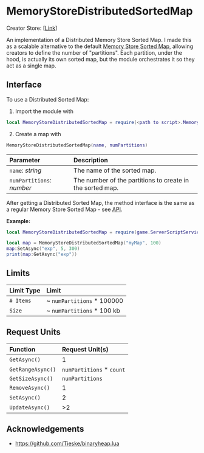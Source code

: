 # MemoryStoreDistributedSortedMap

Creator Store: [[Link](https://create.roblox.com/store/asset/105007100072970/MemoryStoreDistributedSortedMap)]

An implementation of a Distributed Memory Store Sorted Map. I made this as a
scalable alternative to the default [Memory Store Sorted Map](https://create.roblox.com/docs/cloud-services/memory-stores/sorted-map), allowing creators
to define the number of "partitions". Each partition, under the hood, is
actually its own sorted map, but the module orchestrates it so they
act as a single map.

## Interface

To use a Distributed Sorted Map:
1. Import the module with 
```lua
local MemoryStoreDistributedSortedMap = require(<path to script>.MemoryStoreDistributedSortedMap)
```
2. Create a map with 

```lua
MemoryStoreDistributedSortedMap(name, numPartitions)
```

Parameter | Description
:--- | :---
`name`: _string_ | The name of the sorted map.
`numPartitions`: _number_ | The number of the partitions to create in the sorted map.

After getting a Distributed Sorted Map, the method interface is the same as a
regular Memory Store Sorted Map - see
[API](https://create.roblox.com/docs/reference/engine/classes/MemoryStoreSortedMap#Summary).


**Example:**
```lua
local MemoryStoreDistributedSortedMap = require(game.ServerScriptService.MemoryStoreDistributedSortedMap)

local map = MemoryStoreDistributedSortedMap("myMap", 100)
map:SetAsync("exp", 5, 300)
print(map:GetAsync("exp"))
```

## Limits
Limit Type | Limit
:--- | :---
`# Items` | ~ `numPartitions` * 100000
`Size` | ~ `numPartitions` * 100 kb

## Request Units
Function | Request Unit(s)
:--- | :---
`GetAsync()` | 1
`GetRangeAsync()` | `numPartitions` * `count`
`GetSizeAsync()` | `numPartitions`
`RemoveAsync()` | 1
`SetAsync()` | 2
`UpdateAsync()` | >2 

## Acknowledgements
- https://github.com/Tieske/binaryheap.lua
